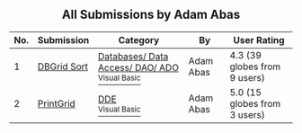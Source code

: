 ﻿<div align="center">

## All Submissions by Adam Abas

</div>

No.  | Submission | Category | By   | User Rating
---- | ---------- | -------- | ---- | -----------
1 | [DBGrid Sort<br />](https://github.com/Planet-Source-Code/adam-abas-dbgrid-sort__1-1442) | [Databases/ Data Access/ DAO/ ADO<br /><sup>Visual Basic</sup>](../ByCategory/databases-data-access-dao-ado__1-6.md) | Adam Abas | 4.3 (39 globes from 9 users)
2 | [PrintGrid<br />](https://github.com/Planet-Source-Code/adam-abas-printgrid__1-1433) | [DDE<br /><sup>Visual Basic</sup>](../ByCategory/dde__1-28.md) | Adam Abas | 5.0 (15 globes from 3 users)
